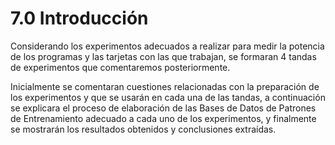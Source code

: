 # 7.0 Introducción

Considerando los experimentos adecuados a realizar para medir la potencia de los programas y las tarjetas con las que trabajan, se formaran 4 tandas de experimentos que comentaremos posteriormente.

Inicialmente se comentaran cuestiones relacionadas con la preparación de los experimentos y que se usarán en cada una de las tandas, a continuación se explicara el proceso de elaboración de las Bases de Datos de Patrones de Entrenamiento adecuado a cada uno de los experimentos, y finalmente se mostrarán los resultados obtenidos y conclusiones extraídas.